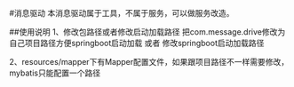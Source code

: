 #消息驱动
本消息驱动属于工具，不属于服务，可以做服务改造。

##使用说明
1、修改包路径或者修改启动加载路径
把com.message.drive修改为自己项目路径方便springboot启动加载
或者
修改springboot启动加载路径

2、resources/mapper下有Mapper配置文件，如果跟项目路径不一样需要修改，mybatis只能配置一个路径





 
 

